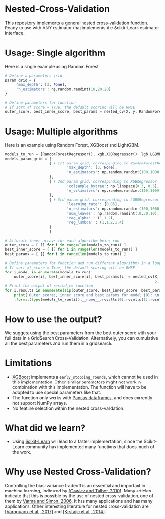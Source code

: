 # Nested-Cross-Validation
This repository implements a general nested cross-validation function. Ready to use with ANY estimator that implements the Scikit-Learn estimator interface.

# Usage: Single algorithm
Here is a single example using Random Forest
```python
# Define a parameters grid
param_grid = {
     'max_depth': [3, None],
     'n_estimators': np.random.randint(10,20,20)
}

# Define parameters for function
# If sqrt_of_score = True, the default scoring will be RMSE
outer_score, best_inner_score, best_params = nested_cv(X, y, RandomForestRegressor(), param_grid, 5, 5, sqrt_of_score = True)
```

# Usage: Multiple algorithms
Here is an example using Random Forest, XGBoost and LightGBM.
```python
models_to_run = [RandomForestRegressor(), xgb.XGBRegressor(), lgb.LGBMRegressor()]
models_param_grid = [ 
                    { # 1st param grid, corresponding to RandomForestRegressor
                            'max_depth': [3, None],
                            'n_estimators': np.random.randint(100,1000,20)
                    }, 
                    { # 2nd param grid, corresponding to XGBRegressor
                            'colsample_bytree': np.linspace(0.3, 0.5),
                            'n_estimators': np.random.randint(100,1000,20)
                    },
                    { # 3rd param grid, corresponding to LGBMRegressor
                            'learning_rate': [0.05],
                            'n_estimators': np.random.randint(100,1000,20),
                            'num_leaves': np.random.randint(10,30,10),
                            'reg_alpha' : (1,1.2),
                            'reg_lambda' : (1,1.2,1.4)
                    }
                    ]

# Allocate inner arrays for each algorithm being run
outer_score = [ [] for i in range(len(models_to_run)) ]
best_inner_score = [ [] for i in range(len(models_to_run)) ]
best_params = [ [] for i in range(len(models_to_run)) ]

# Define parameters for function and run different algorithms in a loop
# If sqrt_of_score = True, the default scoring will be RMSE
for i,model in enumerate(models_to_run):
    outer_score[i], best_inner_score[i], best_params[i] = nested_cv(X, y, model, models_param_grid[i], 
                                                                    5, 5, sqrt_of_score = True)
# Print the output of nested_cv function
for i,results in enumerate(zip(outer_score, best_inner_score, best_params)):
    print('Outer scores, inner score and best params for model {0}: \n{1}\n{2}\n{3}\n'
    .format(type(models_to_run[i]).__name__,results[0],results[1],results[2]))
```

# How to use the output?
We suggest using the best parameters from the best outer score with your full data in a GridSearch Cross-Validation. Alternatively, you can cumulative all the best parameters and run them in a gridsearch.

# Limitations
- [XGBoost](https://xgboost.readthedocs.io/en/latest/) implements a `early_stopping_rounds`, which cannot be used in this implementation. Other similar parameters might not work in combination with this implementation. The function will have to be adopted to use special parameters like that.
- The function only works with [Pandas dataframes](https://pandas.pydata.org/pandas-docs/stable/reference/api/pandas.DataFrame.html), and does currently not support NumPy arrays.
- No feature selection within the nested cross-validation.

# What did we learn?
- Using [Scikit-Learn](https://github.com/scikit-learn/scikit-learn) will lead to a faster implementation, since the Scikit-Learn community has implemented many functions that does much of the work.

# Why use Nested Cross-Validation?
Controlling the bias-variance tradeoff is an essential and important in machine learning, indicated by [[Cawley and Talbot, 2010]](http://jmlr.csail.mit.edu/papers/volume11/cawley10a/cawley10a.pdf). Many articles indicate that this is possible by the use of nested cross-validation, one of them by [Varma and Simon, 2006](https://www.ncbi.nlm.nih.gov/pmc/articles/PMC1397873/pdf/1471-2105-7-91.pdf). It has many applications and has many applications. Other interesting literature for nested cross-validation are [[Varoquaox et al., 2017]](https://arxiv.org/pdf/1606.05201.pdf) and [[Krstajic et al., 2014]](https://jcheminf.biomedcentral.com/track/pdf/10.1186/1758-2946-6-10).
